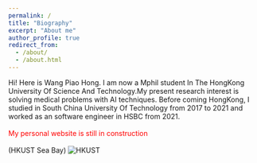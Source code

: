 ```yaml
---
permalink: /
title: "Biography"
excerpt: "About me"
author_profile: true
redirect_from: 
  - /about/
  - /about.html
---
```


Hi! Here is Wang Piao Hong.
I am now a Mphil student In The HongKong University Of Science And Technology.My present research interest is solving medical problems with AI techniques.
Before coming HongKong, I studied in South China University Of Technology from 2017 to 2021 and worked as an software engineer in HSBC from 2021.
<br/>
<br/>
                  <font color=red>My personal website is still in construction</font>
<br/>
<br/>
(HKUST Sea Bay)
![HKUST](https://s3.bmp.ovh/imgs/2021/10/cc85a5d970d1609c.jpg)

